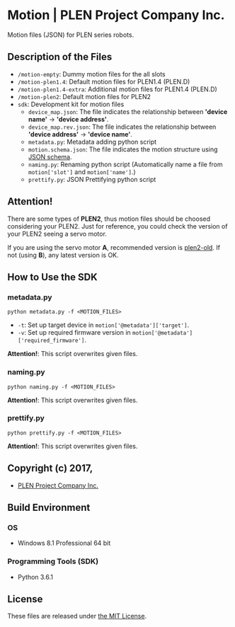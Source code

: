 Motion | PLEN Project Company Inc.
===============================================================================

Motion files (JSON) for PLEN series robots.

## Description of the Files

- `/motion-empty`: Dummy motion files for the all slots
- `/motion-plen1.4`: Default motion files for PLEN1.4 (PLEN.D)
- `/motion-plen1.4-extra`: Additional motion files for PLEN1.4 (PLEN.D)
- `/motion-plen2`: Default motion files for PLEN2
- `sdk`: Development kit for motion files
    - `device_map.json`: The file indicates the relationship between **'device name'** -> **'device address'**.
    - `device_map.rev.json`: The file indicates the relationship between **'device address'** -> **'device name'**.
    - `metadata.py`: Metadata adding python script
    - `motion.schema.json`: The file indicates the motion structure using [JSON schema](http://json-schema.org/).
    - `naming.py`: Renaming python script (Automatically name a file from `motion['slot']` and `motion['name']`.)
    - `prettify.py`: JSON Prettifying python script

## Attention!

There are some types of **PLEN2**, thus motion files should be choosed considering your PLEN2.
Just for reference, you could check the version of your PLEN2 seeing a servo motor.

If you are using the servo motor **A**, recommended version is [plen2-old](https://github.com/plenprojectcompany/plen-Motion/tree/plen2-old).
If not (using **B**), any latest version is OK.

## How to Use the SDK
### metadata.py

`python metadata.py -f <MOTION_FILES>`

- `-t`: Set up target device in `motion['@metadata']['target']`.
- `-v`: Set up required firmware version in `motion['@metadata']['required_firmware']`.

**Attention!**: This script overwrites given files.

### naming.py

`python naming.py -f <MOTION_FILES>`

**Attention!**: This script overwrites given files.

### prettify.py

`python prettify.py -f <MOTION_FILES>`

**Attention!**: This script overwrites given files.

## Copyright (c) 2017,
- [PLEN Project Company Inc.](https://plen.jp)

## Build Environment
### OS
- Windows 8.1 Professional 64 bit

### Programming Tools (SDK)
- Python 3.6.1

## License
These files are released under [the MIT License](https://opensource.org/licenses/mit-license.php).